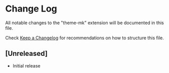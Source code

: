 # Change Log

All notable changes to the "theme-mk" extension will be documented in this file.

Check [Keep a Changelog](http://keepachangelog.com/) for recommendations on how to structure this file.

## [Unreleased]

- Initial release
